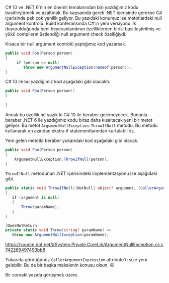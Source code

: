 C# 10 ve .NET 6'nın en önemli temalarından biri yazdığımız kodu basitleştirmek ve azaltmak. Bu kapsamda gerek .NET içerisinde gerekse C# içerisinde pek çok yenilik geliyor. Bu yazıdaki konumuz ise metotlardaki null argument kontrolü. Build konferansında C#'ın yeni versiyonu ilk duyurulduğunda beni heyecanlandıran özelliklerden birisi basitleştirilmiş ve yükü compilerın üstlendiği null argument check özelliğiydi.

Kısaca bir null argument kontrolü yaptığımız kod yazarsak.

```csharp
public void Foo(Person person)
{
     if (person == null)
        throw new ArgumentNullException(nameof(person));
}
```

C# 10 ile bu yazdığımız kod aşağıdaki gibi olacaktı. 

```csharp
public void Foo(Person person!)
{
    
}
```

Ancak bu özellik ne yazık ki C# 10 ile beraber gelemeyecek. Bununla beraber .NET 6 ile yazdığımız kodu biraz daha kısaltacak yeni bir metot geliyor. Bu metot `ArgumentNullException.ThrowIfNull` metodu. Bu metodu kullanarak en azından ekstra if statementlarından kurtulabiliriz. 

Yeni gelen metotla beraber yukarıdaki kod aşağıdaki gibi olacak. 

```csharp
public void Foo(Person person)
{
    ArgumentNullException.ThrowIfNull(person);
}
```

`ThrowIfNull` metodunun .NET içerisindeki implementasyonu ise aşağıdaki gibi. 

```csharp
public static void ThrowIfNull([NotNull] object? argument, [CallerArgumentExpression("argument")] string? paramName = null)
{
   if (argument is null)
   {
       Throw(paramName);
   }
}

[DoesNotReturn]
private static void Throw(string? paramName) =>
   throw new ArgumentNullException(paramName);
```
<a href="https://source.dot.net/#System.Private.CoreLib/ArgumentNullException.cs,c742289497493bb8" target="_blank">https://source.dot.net/#System.Private.CoreLib/ArgumentNullException.cs,c742289497493bb8</a>

Yukarıda gördüğünüz `CallerArgumentExpression` attribute'ü size yeni gelebilir. Bu da bir başka makalenin konusu olsun. :upside_down_face: 

Bir sonraki yazıda görüşmek üzere.